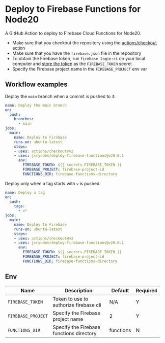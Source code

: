 # Deploy to Firebase Functions for Node20

A GitHub Action to deploy to Firebase Cloud Functions for Node20.

- Make sure that you checkout the repository using the [actions/checkout](https://github.com/actions/checkout) action
- Make sure that you have the `firebase.json` file in the repository
- To obtain the Firebase token, run `firebase login:ci` on your local computer and [store the token](https://docs.github.com/en/actions/reference/encrypted-secrets#creating-encrypted-secrets-for-a-repository) as the `FIREBASE_TOKEN` secret
- Specify the Firebase project name in the `FIREBASE_PROJECT` env var

## Workflow examples

Deploy the `main` branch when a commit is pushed to it:

```yml
name: Deploy the main branch
on:
  push:
    branches:
      - main
jobs:
  main:
    name: Deploy to Firebase
    runs-on: ubuntu-latest
    steps:
    - uses: actions/checkout@v2
    - uses: jsryudev/deploy-firebase-functions@v20.0.1
      env:
        FIREBASE_TOKEN: ${{ secrets.FIREBASE_TOKEN }}
        FIREBASE_PROJECT: firebase-project-id
        FUNCTIONS_DIR: firebase-functions-directory
```

Deploy only when a tag starts with `v` is pushed:

```yml
name: Deploy a tag
on:
  push:
    tags:
      - v*
jobs:
  main:
    name: Deploy to Firebase
    runs-on: ubuntu-latest
    steps:
    - uses: actions/checkout@v2
    - uses: jsryudev/deploy-firebase-functions@v20.0.1
      env:
        FIREBASE_TOKEN: ${{ secrets.FIREBASE_TOKEN }}
        FIREBASE_PROJECT: firebase-project-id
        FUNCTIONS_DIR: firebase-functions-directory
```

## Env

| Name | Description | Default | Required |
| - | - | - | - |
| `FIREBASE_TOKEN` | Token to use to authorize firebase cli | N/A | Y |
| `FIREBASE_PROJECT` | Specify the Firebase project name | 2 | Y |
| `FUNCTIONS_DIR` | Specify the Firebase functions directory | functions | N |
